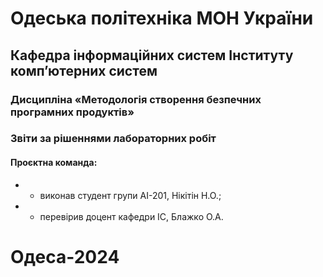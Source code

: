 # Одеська політехніка МОН України
## Кафедра інформаційних систем Інституту комп’ютерних систем
### Дисципліна «Методологія створення безпечних програмних продуктів»
### Звіти за рішеннями лабораторних робіт
#### Проєктна команда:
+ - виконав студент групи АІ-201, Нікітін Н.О.;
+ - перевірив доцент кафедри ІС, Блажко О.А.
# Одеса-2024
